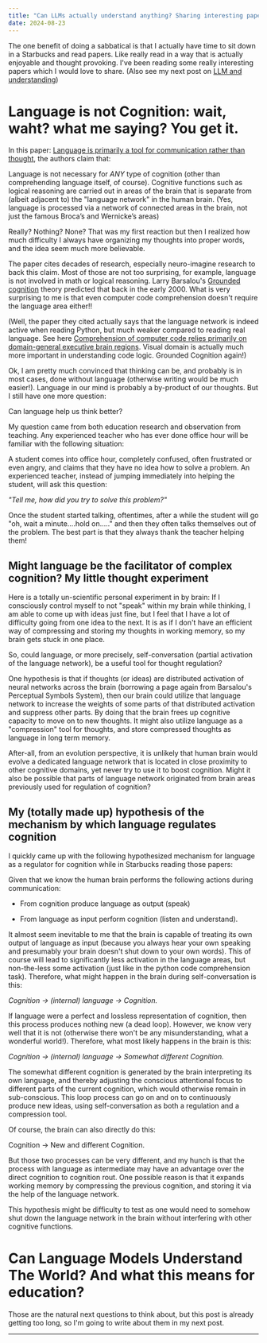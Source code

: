 ```yaml
---
title: "Can LLMs actually understand anything? Sharing interesting papers about language and cognition (1)"
date: 2024-08-23
---
```


The one benefit of doing a sabbatical is that I actually have time to sit down in a Starbucks and read papers. Like really read in a way that is actually enjoyable and thought provoking. I've been reading some really interesting papers which I would love to share. (Also see my next post on [LLM and understanding](./2024-08-24-LLM-Understanding.md))

# Language is not Cognition: wait, waht? what me saying? You get it.

In this paper: [Language is primarily a tool for communication rather than thought](https://doi.org/10.1038/s41586-024-07522-w), the authors claim that:

Language is not necessary for *ANY* type of cognition (other than comprehending language itself, of course). Cognitive functions such as logical reasoning are carried out in areas of the brain that is separate from (albeit adjacent to) the "language network" in the human brain. (Yes, language is processed via a network of connected areas in the brain, not just the famous Broca’s and Wernicke’s areas)

Really? Nothing? None? That was my first reaction but then I realized how much difficulty I always have organizing my thoughts into proper words, and the idea seem much more believable.

The paper cites decades of research, especially neuro-imagine research to back this claim. Most of those are not too surprising, for example, language is not involved in math or logical reasoning. Larry Barsalou's [Grounded cognition](http://www.ncbi.nlm.nih.gov/pubmed/17705682) theory predicted that back in the early 2000. What is very surprising to me is that even computer code comprehension doesn't require the language area either!! 

(Well, the paper they cited actually says that the language network is indeed active when reading Python, but much weaker compared to reading real language. See here [Comprehension of computer code relies primarily on domain-general executive brain regions](https://doi.org/10.7554/eLife.58906). Visual domain is actually much more important in understanding code logic. Grounded Cognition again!)

Ok, I am pretty much convinced that thinking can be, and probably is in most cases, done without language (otherwise writing would be much easier!). Language in our mind is probably a by-product of our thoughts. But I still have one more question:

Can language help us think better?

My question came from both education research and observation from teaching. Any experienced teacher who has ever done office hour will be familiar with the following situation:

A student comes into office hour, completely confused, often frustrated or even angry, and claims that they have no idea how to solve a problem. An experienced teacher, instead of jumping immediately into helping the student, will ask this question:

*"Tell me, how did you try to solve this problem?"*

Once the student started talking, oftentimes, after a while the student will go "oh, wait a minute....hold on....." and then they often talks themselves out of the problem. The best part is that they always thank the teacher helping them!

## Might language be the facilitator of complex cognition? My little thought experiment
Here is a totally un-scientific personal experiment in by brain: If I consciously control myself to not "speak" within my brain while thinking, I am able to come up with ideas just fine, but I feel that I have a lot of difficulty going from one idea to the next. It is as if I don't have an efficient way of compressing and storing my thoughts in working memory, so my brain gets stuck in one place.

So, could language, or more precisely, self-conversation (partial activation of the language network), be a useful tool for thought regulation? 

One hypothesis is that if thoughts (or ideas) are distributed activation of neural networks across the brain (borrowing a page again from Barsalou's Perceptual Symbols System), then our brain could utilize that language network to increase the weights of some parts of that distributed activation and suppress other parts. By doing that the brain frees up cognitive capacity to move on to new thoughts. It might also utilize language as a "compression" tool for thoughts, and store compressed thoughts as language in long term memory.

After-all, from an evolution perspective, it is unlikely that human brain would evolve a dedicated language network that is located in close proximity to other cognitive domains, yet never try to use it to boost cognition. Might it also be possible that parts of language network originated from brain areas previously used for regulation of cognition?

## My (totally made up) hypothesis of the mechanism by which language regulates cognition

I quickly came up with the following hypothesized mechanism for language as a regulator for cognition while in Starbucks reading those papers:

Given that we know the human brain performs the following actions during communication:

* From cognition produce language as output (speak)

* From language as input perform cognition (listen and understand).

It almost seem inevitable to me that the brain is capable of treating its own output of language as input (because you always hear your own speaking and presumably your brain doesn't shut down to your own words). This of course will lead to significantly less activation in the language areas, but non-the-less some activation (just like in the python code comprehension task). Therefore, what might happen in the brain during self-conversation is this:

*Cognition -> (internal) language -> Cognition.*

If language were a perfect and lossless representation of cognition, then this process produces nothing new (a dead loop). However, we know very well that it is not (otherwise there won't be any misunderstanding, what a wonderful world!). Therefore, what most likely happens in the brain is this:

*Cognition -> (internal) language -> Somewhat different Cognition.*

The somewhat different cognition is generated by the brain interpreting its own language, and thereby adjusting the conscious attentional focus to different parts of the current cognition, which would otherwise remain in sub-conscious. 
This loop process can go on and on to continuously produce new ideas, using self-conversation as both a regulation and a compression tool.

Of course, the brain can also directly do this:

Cognition -> New and different Cognition.

But those two processes can be very different, and my hunch is that the process with language as intermediate may have an advantage over the direct cognition to cognition rout. One possible reason is that it expands working memory by compressing the previous cognition, and storing it via the help of the language network.

This hypothesis might be difficulty to test as one would need to somehow shut down the language network in the brain without interfering with other cognitive functions.

# Can Language Models Understand The World? And what this means for education?

Those are the natural next questions to think about, but this post is already getting too long, so I'm going to write about them in my next post. 

---
<script src="https://utteranc.es/client.js"
        repo="Zhongzhou/the-learning-plumber"
        issue-term="pathname"
        theme="boxy-light"
        crossorigin="anonymous"
        label = "blog-comment"
        async>
</script>